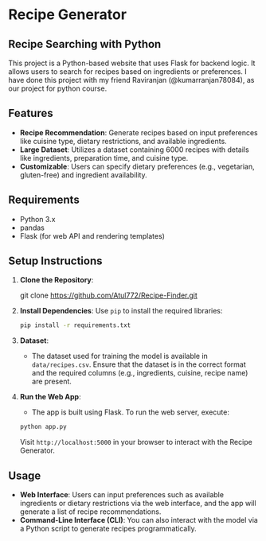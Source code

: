 # Recipe Generator

## Recipe Searching with Python

This project is a Python-based website that uses Flask for backend logic. It allows users to search for recipes based on ingredients or preferences.
I have done this project with my friend Raviranjan (@kumarranjan78084), as our project for python course.


## Features
- **Recipe Recommendation**: Generate recipes based on input preferences like cuisine type, dietary restrictions, and available ingredients.
- **Large Dataset**: Utilizes a dataset containing 6000 recipes with details like ingredients, preparation time, and cuisine type.
- **Customizable**: Users can specify dietary preferences (e.g., vegetarian, gluten-free) and ingredient availability.

## Requirements
- Python 3.x
- pandas
- Flask (for web API and rendering templates)

## Setup Instructions

1. **Clone the Repository**:
   
    git clone https://github.com/Atul772/Recipe-Finder.git

2. **Install Dependencies**:
    Use `pip` to install the required libraries:
    ```bash
    pip install -r requirements.txt
    ```

3. **Dataset**:
    - The dataset used for training the model is available in `data/recipes.csv`. Ensure that the dataset is in the correct format and the required columns (e.g., ingredients, cuisine, recipe name) are present.

4. **Run the Web App**:
    - The app is built using Flask. To run the web server, execute:
    ```bash
    python app.py
    ```
    Visit `http://localhost:5000` in your browser to interact with the Recipe Generator.

## Usage
- **Web Interface**: Users can input preferences such as available ingredients or dietary restrictions via the web interface, and the app will generate a list of recipe recommendations.
- **Command-Line Interface (CLI)**: You can also interact with the model via a Python script to generate recipes programmatically.

